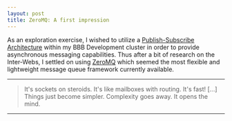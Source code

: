 ```yaml
---
layout: post
title: ZeroMQ: A first impression
---
```

As an exploration exercise, I wished to utilize a [Publish-Subscribe Architecture](http://en.wikipedia.org/wiki/Publish%E2%80%93subscribe_pattern) within my BBB Development cluster in order to provide asynchronous messaging capabilities. Thus after a bit of research on the Inter-Webs, I settled on using [ZeroMQ](http://zeromq.org/) which seemed the most flexible and lightweight message queue framework currently available. 

---
> It's sockets on steroids. It's like mailboxes with routing. It's fast! [...] Things just become simpler. Complexity goes away. It opens the mind.
---

